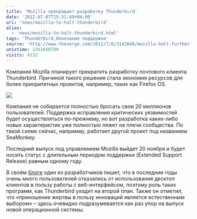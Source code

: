 ```yaml
---
title: 'Mozilla прекращает разработку Thunderbird'
date: '2012-07-07T15:31:49+04:00'
uri: 'news/mozilla-to-halt-thunderbird'
alias: 
  - 'news/mozilla-to-halt-thunderbird.html'
tags: 'Thunderbird,Окончание поддержки'
source: 'http://www.theverge.com/2012/7/6/3142046/mozilla-halt-further-development-thunderbird'
unixtime: 1341660709
visits: 4132
---
```

Компания Mozilla планирует прекратить разработку почтового клиента Thunderbird. Причиной такого решения стала экономия ресурсов для более приоритетных проектов, например, таких как Firefox OS.

[![](img/2012/07/07/15-00/mozilla-thunderbird-7519896742-o.jpg)](img/2012/07/07/15-00/mozilla-thunderbird-7519896742-o.jpg)

Компания не собирается полностью бросать свои 20 миллионов пользователей. Поддержка исправления критических уязвимостей будет осуществляться по-прежнему, но вот разработка каких-либо новых характеристик уже полностью ляжет на плечи сообщества. По такой схеме сейчас, например, работает другой проект под названием SeaMonkey.

Последний выпуск под управлением Mozilla выйдет 20 ноября и будет носить статус с длительным периодом поддержки (Extended Support Release) равным одному году.

В своём [блоге](http://blog.lizardwrangler.com/2012/07/06/thunderbird-stability-and-community-innovation/) один из разработчиков пишет, что в последние годы очень много пользователей отказались от использования десктоп клиентов в пользу работы с веб-интерфейсом, поэтому роль таких программ, как Thunderbird уходит на второй план. Также он отметил, что «приношение жертвы в пользу инноваций является естественным выбором» – здесь очевидно подразумевается как раз упор на выпуск новой операционной системы.
